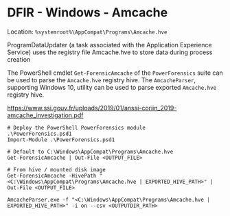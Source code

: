 # DFIR - Windows - Amcache

Location: `%systemroot%\AppCompat\Programs\Amcache.hve`

ProgramDataUpdater (a task associated with the Application
Experience Service) uses the registry file Amcache.hve to store
data during process creation

The PowerShell cmdlet `Get-ForensicAmcache` of the `PowerForensics` suite
can be used to parse the `Amcache.hve` registry hive. The `AmcacheParser`,
supporting Windows 10, utility can be used to parse exported `Amcache.hve`
registry hive.

https://www.ssi.gouv.fr/uploads/2019/01/anssi-coriin_2019-amcache_investigation.pdf

```
# Deploy the PowerShell PowerForensics module
.\PowerForensics.psd1
Import-Module .\PowerForensics.psd1

# Default to C:\Windows\AppCompat\Programs\Amcache.hve
Get-ForensicAmcache | Out-File <OUTPUT_FILE>

# From hive / mounted disk image
Get-ForensicAmcache -HivePath "<C:\Windows\AppCompat\Programs\Amcache.hve | EXPORTED_HIVE_PATH>" | Out-File <OUTPUT_FILE>

AmcacheParser.exe -f "<C:\Windows\AppCompat\Programs\Amcache.hve | EXPORTED_HIVE_PATH>" -i on --csv <OUTPUTDIR_PATH>
```
